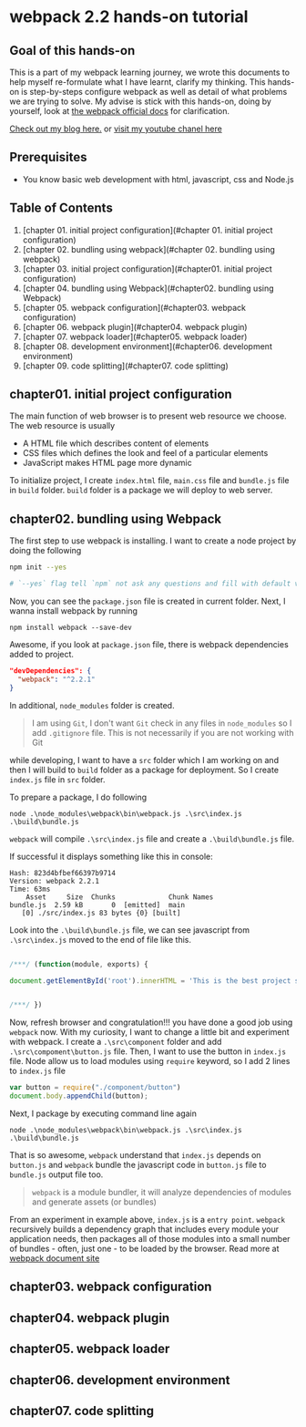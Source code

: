 # webpack 2.2 hands-on tutorial

## Goal of this hands-on
This is a part of my webpack learning journey, we wrote this documents to help myself re-formulate what I have learnt, clarify my thinking.
This hands-on is step-by-steps configure webpack as well as detail of what problems we are trying to solve.
My advise is stick with this hands-on, doing by yourself, look at [the webpack official docs][twod]  for clarification.

[Check out my blog here.](http://yolokuder.com) or [visit my youtube chanel here](http://youtube.com)

## Prerequisites
  * You know basic web development with html, javascript, css and Node.js

## Table of Contents
  1. [chapter 01. initial project configuration](#chapter 01. initial project configuration)
  1. [chapter 02. bundling using webpack](#chapter 02. bundling using webpack)
  1. [chapter 03. initial project configuration](#chapter01. initial project configuration)
  1. [chapter 04. bundling using Webpack](#chapter02. bundling using Webpack)
  1. [chapter 05. webpack configuration](#chapter03. webpack configuration)
  1. [chapter 06. webpack plugin](#chapter04. webpack plugin)
  1. [chapter 07. webpack loader](#chapter05. webpack loader)
  1. [chapter 08. development environment](#chapter06. development environment)
  1. [chapter 09. code splitting](#chapter07. code splitting)


## chapter01. initial project configuration
The main function of web browser is to present web resource we choose. The web resource is usually
  * A HTML file which describes content of elements
  * CSS files which defines the look and feel of a particular elements
  * JavaScript makes HTML page more dynamic

To initialize project, I create `index.html` file, `main.css` file and `bundle.js` file in `build` folder. `build` folder is a package we will deploy to web server.

## chapter02. bundling using Webpack
The first step to use webpack is installing. I want to create a node project by doing the following
```bash
npm init --yes

# `--yes` flag tell `npm` not ask any questions and fill with default values
```

Now, you can see the `package.json` file is created in current folder.
Next, I wanna install webpack by running
```
npm install webpack --save-dev
```
Awesome, if you look at `package.json` file, there is webpack dependencies added to project.
```json
"devDependencies": {
  "webpack": "^2.2.1"
}
```
In additional, `node_modules` folder is created.

> I am using `Git`, I don't want `Git` check in any files in `node_modules` so I add `.gitignore` file.
> This is not necessarily if you are not working with Git

while developing, I want to have a `src` folder which I am working on and then I will build to `build` folder as a package for deployment. So I create `index.js` file in `src` folder.

To prepare a package, I do following
```
node .\node_modules\webpack\bin\webpack.js .\src\index.js .\build\bundle.js
```
`webpack` will compile `.\src\index.js` file and create a `.\build\bundle.js` file.

If successful it displays something like this in console:

```
Hash: 823d4bfbef66397b9714
Version: webpack 2.2.1
Time: 63ms
    Asset     Size  Chunks             Chunk Names
bundle.js  2.59 kB       0  [emitted]  main
   [0] ./src/index.js 83 bytes {0} [built]
```
Look into the `.\build\bundle.js` file, we can see javascript from `.\src\index.js` moved to the end of file like this.
```javascript

/***/ (function(module, exports) {

document.getElementById('root').innerHTML = 'This is the best project structure';


/***/ })
```
Now, refresh browser and congratulation!!! you have done a good job using `webpack` now.
With my curiosity, I want to change a little bit and experiment with webpack. I create a `.\src\component` folder and add `.\src\compoment\button.js` file. Then, I want to use the button in `index.js` file. Node allow us to load modules using `require` keyword, so I add 2 lines to `index.js` file

```javascript
var button = require("./component/button")
document.body.appendChild(button);
```
Next, I package by executing command line again
```
node .\node_modules\webpack\bin\webpack.js .\src\index.js .\build\bundle.js
```
That is so awesome, `webpack` understand that `index.js` depends on `button.js` and `webpack` bundle the javascript code in `button.js` file to `bundle.js` output file too.

> `webpack` is a module bundler, it will analyze dependencies of modules and generate assets (or bundles)

From an experiment in example above, `index.js` is a `entry point`. `webpack` recursively builds a dependency graph that includes every module your application needs, then packages all of those modules into a small number of bundles - often, just one - to be loaded by the browser. Read more at [webpack document site](#webpackdoc)

## chapter03. webpack configuration
## chapter04. webpack plugin
## chapter05. webpack loader
## chapter06. development environment
## chapter07. code splitting


[twod]: <https://webpack.js.org/>
[webpackdoc]: <https://webpack.js.org/concepts/dependency-graph/>

